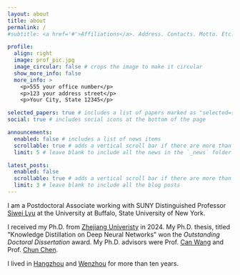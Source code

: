 ```yaml
---
layout: about
title: about
permalink: /
#subtitle: <a href='#'>Affiliations</a>. Address. Contacts. Motto. Etc.

profile:
  align: right
  image: prof_pic.jpg
  image_circular: false # crops the image to make it circular
  show_more_info: false
  more_info: >
    <p>555 your office number</p>
    <p>123 your address street</p>
    <p>Your City, State 12345</p>

selected_papers: true # includes a list of papers marked as "selected={true}"
social: true # includes social icons at the bottom of the page

announcements:
  enabled: false # includes a list of news items
  scrollable: true # adds a vertical scroll bar if there are more than 3 news items
  limit: 5 # leave blank to include all the news in the `_news` folder

latest_posts:
  enabled: false
  scrollable: true # adds a vertical scroll bar if there are more than 3 new posts items
  limit: 3 # leave blank to include all the blog posts
---
```


I am a Postdoctoral Associate working with SUNY Distinguished Professor [Siwei Lyu](https://cse.buffalo.edu/~siweilyu/) at the University at Buffalo, State University of New York. 

I received my Ph.D. from [Zhejiang Univeristy](https://en.wikipedia.org/wiki/Zhejiang_University) in 2024. My Ph.D. thesis, titled "Knowledge Distillation on Deep Neural Networks" won the *Outstanding Doctoral Dissertation* award. My Ph.D. advisors were Prof. [Can Wang](https://scholar.google.com/citations?user=C63q3HoAAAAJ) and Prof. [Chun Chen](https://scholar.google.com/citations?user=Co50o54AAAAJ).

I lived in [Hangzhou](https://en.wikipedia.org/wiki/Hangzhou) and [Wenzhou](https://en.wikipedia.org/wiki/Wenzhou) for more than ten years. 